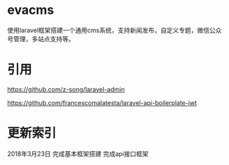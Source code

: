# evacms

使用laravel框架搭建一个通用cms系统，支持新闻发布，自定义专题，微信公众号管理，多站点支持等。

# 引用
https://github.com/z-song/laravel-admin

https://github.com/francescomalatesta/laravel-api-boilerplate-jwt


# 更新索引
2018年3月23日
完成基本框架搭建
完成api接口框架
